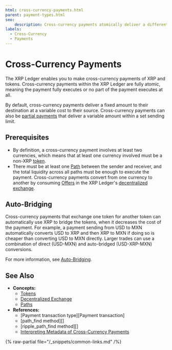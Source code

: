 ```yaml
---
html: cross-currency-payments.html
parent: payment-types.html
seo:
    description: Cross-currency payments atomically deliver a different currency than they send by converting through paths and order books.
labels:
  - Cross-Currency
  - Payments
---
```

# Cross-Currency Payments

The XRP Ledger enables you to make cross-currency payments of XRP and tokens. Cross-currency payments within the XRP Ledger are fully atomic, meaning the payment fully executes or no part of the payment executes at all.

By default, cross-currency payments deliver a fixed amount to their destination at a variable cost to their source. Cross-currency payments can also be [partial payments](partial-payments.md) that deliver a variable amount within a set sending limit.


## Prerequisites

- By definition, a cross-currency payment involves at least two currencies, which means that at least one currency involved must be a non-XRP [token](../tokens/index.md).
- There must be at least one [Path](../tokens/fungible-tokens/paths.md) between the sender and receiver, and the total liquidity across all paths must be enough to execute the payment. Cross-currency payments convert from one currency to another by consuming [Offers](../tokens/decentralized-exchange/offers.md) in the XRP Ledger's [decentralized exchange](../tokens/decentralized-exchange/index.md).


## Auto-Bridging

Cross-currency payments that exchange one token for another token can automatically use XRP to bridge the tokens, when it decreases the cost of the payment. For example, a payment sending from USD to MXN automatically converts USD to XRP and then XRP to MXN if doing so is cheaper than converting USD to MXN directly. Larger trades can use a combination of direct (USD-MXN) and auto-bridged (USD-XRP-MXN) conversions.

For more information, see [Auto-Bridging](../tokens/decentralized-exchange/autobridging.md).


## See Also

- **Concepts:**
    - [Tokens](../tokens/index.md)
    - [Decentralized Exchange](../tokens/decentralized-exchange/index.md)
    - [Paths](../tokens/fungible-tokens/paths.md)
- **References:**
    - [Payment transaction type][Payment transaction]
    - [path_find method][]
    - [ripple_path_find method][]
    - [Interpreting Metadata of Cross-Currency Payments](../transactions/finality-of-results/look-up-transaction-results.md#token-payments)

{% raw-partial file="/_snippets/common-links.md" /%}
